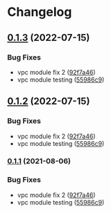 # Changelog

## [0.1.3](https://github.com/tpolekhin/release-please-test/compare/vpc-v0.1.2...vpc-v0.1.3) (2022-07-15)


### Bug Fixes

* vpc module fix 2 ([92f7a46](https://github.com/tpolekhin/release-please-test/commit/92f7a4667373e5cf3a4fb1b160dc6a3b5d8200d8))
* vpc module testing ([55986c9](https://github.com/tpolekhin/release-please-test/commit/55986c93f3698cbdb07fe8d39edceaea507d48ab))

## [0.1.2](https://github.com/tpolekhin/release-please-test/compare/v0.1.1...v0.1.2) (2022-07-15)


### Bug Fixes

* vpc module fix 2 ([92f7a46](https://github.com/tpolekhin/release-please-test/commit/92f7a4667373e5cf3a4fb1b160dc6a3b5d8200d8))
* vpc module testing ([55986c9](https://github.com/tpolekhin/release-please-test/commit/55986c93f3698cbdb07fe8d39edceaea507d48ab))

### [0.1.1](https://www.github.com/tpolekhin/release-please-test/compare/vpc-vvpc-0.1.0...vpc-v0.1.1) (2021-08-06)


### Bug Fixes

* vpc module fix 2 ([92f7a46](https://www.github.com/tpolekhin/release-please-test/commit/92f7a4667373e5cf3a4fb1b160dc6a3b5d8200d8))
* vpc module testing ([55986c9](https://www.github.com/tpolekhin/release-please-test/commit/55986c93f3698cbdb07fe8d39edceaea507d48ab))

